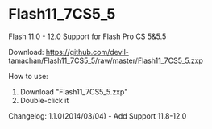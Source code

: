 Flash11_7CS5_5
==============

Flash 11.0 - 12.0 Support for Flash Pro CS 5&amp;5.5

Download:
https://github.com/devil-tamachan/Flash11_7CS5_5/raw/master/Flash11_7CS5_5.zxp

How to use:

1. Download "Flash11_7CS5_5.zxp"
2. Double-click it

Changelog:
1.1.0(2014/03/04) - Add Support 11.8-12.0